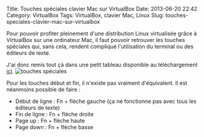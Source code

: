 Title: Touches spéciales clavier Mac sur VirtualBox
Date: 2013-06-20 22:42
Category: VirtualBox
Tags: VirtualBox, clavier Mac, Linux
Slug: touches-speciales-clavier-mac-sur-virtualbox

Pour pouvoir profiter pleinement d'une distribution Linux virtualisée grâce à VirtualBox sur une ordinateur Mac, il faut pouvoir retrouver les touches spéciales qui, sans cela, rendent compliqué l'utilisation du terminal ou des éditeurs de texte.

J'ai donc remis tout çà dans une petit tableau disponible au téléchargement [ici]({filename}/downloads/touches_speciales.pdf "touches spéciales").
![touches spéciales]({filename}/images/touches_speciales.png "touches spéciales")

Pour les touches début et fin, il n'existe pas vraiment d'équivalent. Il est néanmoins possible de faire :

- Début de ligne :	Fn + flèche gauche (ça ne fonctionne pas avec tous les éditeurs de texte)
- Fin de ligne :	Fn + flèche droite
- Page up :			Fn + flèche haute
- Page down :		Fn + flèche basse